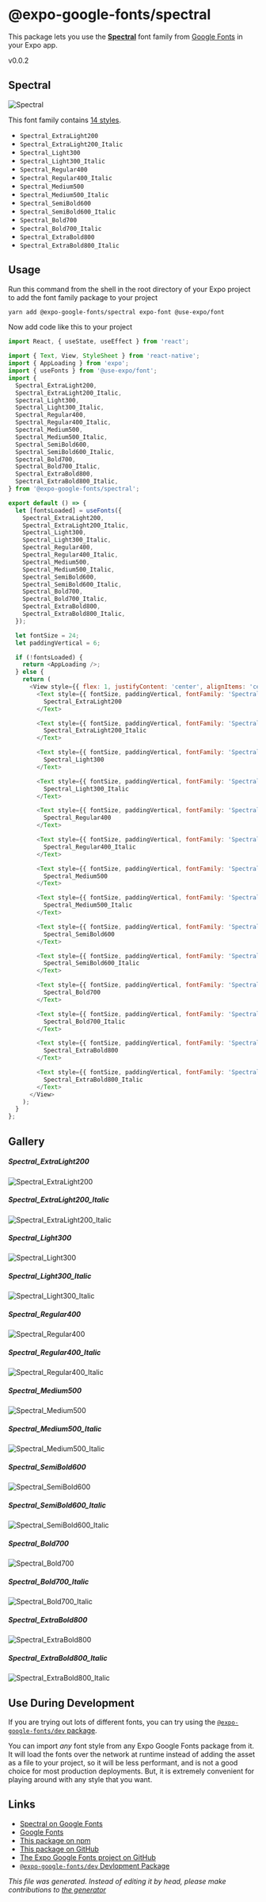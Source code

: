 # @expo-google-fonts/spectral

This package lets you use the [**Spectral**](https://fonts.google.com/specimen/Spectral) font family from [Google Fonts](https://fonts.google.com/) in your Expo app.

v0.0.2

## Spectral

![Spectral](./font-family.png)

This font family contains [14 styles](#gallery).

- `Spectral_ExtraLight200`
- `Spectral_ExtraLight200_Italic`
- `Spectral_Light300`
- `Spectral_Light300_Italic`
- `Spectral_Regular400`
- `Spectral_Regular400_Italic`
- `Spectral_Medium500`
- `Spectral_Medium500_Italic`
- `Spectral_SemiBold600`
- `Spectral_SemiBold600_Italic`
- `Spectral_Bold700`
- `Spectral_Bold700_Italic`
- `Spectral_ExtraBold800`
- `Spectral_ExtraBold800_Italic`

## Usage

Run this command from the shell in the root directory of your Expo project to add the font family package to your project
```sh
yarn add @expo-google-fonts/spectral expo-font @use-expo/font
```

Now add code like this to your project
```js
import React, { useState, useEffect } from 'react';

import { Text, View, StyleSheet } from 'react-native';
import { AppLoading } from 'expo';
import { useFonts } from '@use-expo/font';
import {
  Spectral_ExtraLight200,
  Spectral_ExtraLight200_Italic,
  Spectral_Light300,
  Spectral_Light300_Italic,
  Spectral_Regular400,
  Spectral_Regular400_Italic,
  Spectral_Medium500,
  Spectral_Medium500_Italic,
  Spectral_SemiBold600,
  Spectral_SemiBold600_Italic,
  Spectral_Bold700,
  Spectral_Bold700_Italic,
  Spectral_ExtraBold800,
  Spectral_ExtraBold800_Italic,
} from '@expo-google-fonts/spectral';

export default () => {
  let [fontsLoaded] = useFonts({
    Spectral_ExtraLight200,
    Spectral_ExtraLight200_Italic,
    Spectral_Light300,
    Spectral_Light300_Italic,
    Spectral_Regular400,
    Spectral_Regular400_Italic,
    Spectral_Medium500,
    Spectral_Medium500_Italic,
    Spectral_SemiBold600,
    Spectral_SemiBold600_Italic,
    Spectral_Bold700,
    Spectral_Bold700_Italic,
    Spectral_ExtraBold800,
    Spectral_ExtraBold800_Italic,
  });

  let fontSize = 24;
  let paddingVertical = 6;

  if (!fontsLoaded) {
    return <AppLoading />;
  } else {
    return (
      <View style={{ flex: 1, justifyContent: 'center', alignItems: 'center' }}>
        <Text style={{ fontSize, paddingVertical, fontFamily: 'Spectral_ExtraLight200' }}>
          Spectral_ExtraLight200
        </Text>

        <Text style={{ fontSize, paddingVertical, fontFamily: 'Spectral_ExtraLight200_Italic' }}>
          Spectral_ExtraLight200_Italic
        </Text>

        <Text style={{ fontSize, paddingVertical, fontFamily: 'Spectral_Light300' }}>
          Spectral_Light300
        </Text>

        <Text style={{ fontSize, paddingVertical, fontFamily: 'Spectral_Light300_Italic' }}>
          Spectral_Light300_Italic
        </Text>

        <Text style={{ fontSize, paddingVertical, fontFamily: 'Spectral_Regular400' }}>
          Spectral_Regular400
        </Text>

        <Text style={{ fontSize, paddingVertical, fontFamily: 'Spectral_Regular400_Italic' }}>
          Spectral_Regular400_Italic
        </Text>

        <Text style={{ fontSize, paddingVertical, fontFamily: 'Spectral_Medium500' }}>
          Spectral_Medium500
        </Text>

        <Text style={{ fontSize, paddingVertical, fontFamily: 'Spectral_Medium500_Italic' }}>
          Spectral_Medium500_Italic
        </Text>

        <Text style={{ fontSize, paddingVertical, fontFamily: 'Spectral_SemiBold600' }}>
          Spectral_SemiBold600
        </Text>

        <Text style={{ fontSize, paddingVertical, fontFamily: 'Spectral_SemiBold600_Italic' }}>
          Spectral_SemiBold600_Italic
        </Text>

        <Text style={{ fontSize, paddingVertical, fontFamily: 'Spectral_Bold700' }}>
          Spectral_Bold700
        </Text>

        <Text style={{ fontSize, paddingVertical, fontFamily: 'Spectral_Bold700_Italic' }}>
          Spectral_Bold700_Italic
        </Text>

        <Text style={{ fontSize, paddingVertical, fontFamily: 'Spectral_ExtraBold800' }}>
          Spectral_ExtraBold800
        </Text>

        <Text style={{ fontSize, paddingVertical, fontFamily: 'Spectral_ExtraBold800_Italic' }}>
          Spectral_ExtraBold800_Italic
        </Text>
      </View>
    );
  }
};

```

## Gallery

##### Spectral_ExtraLight200
![Spectral_ExtraLight200](./38faebd2b01ddd2e497f09028eb10210de56ffadde5c5842c2f70a195865e869.ttf.png)

##### Spectral_ExtraLight200_Italic
![Spectral_ExtraLight200_Italic](./3ee03dc791594673ce8b752c95ef9d29d66d2afb3777a862edd4e9886ceff42a.ttf.png)

##### Spectral_Light300
![Spectral_Light300](./877b7e52c3c9951be21132edc23e99f7b227c3cf6a6189a349ea4195a5ca645d.ttf.png)

##### Spectral_Light300_Italic
![Spectral_Light300_Italic](./3fceb0d465d8e2d6c3b28408281c75b8a55b5228875d262f65cafbf9f89aa1b5.ttf.png)

##### Spectral_Regular400
![Spectral_Regular400](./cf0966737e7520da7784b9dfadc8744a34d7d90ab9d90ee290f28a8b29b868ea.ttf.png)

##### Spectral_Regular400_Italic
![Spectral_Regular400_Italic](./9ba9b61cb4417f86b861d19cadc70e612a8e32596f88e9eaf7f65a33ac37e363.ttf.png)

##### Spectral_Medium500
![Spectral_Medium500](./91b2985ae69deaca521a82b390a544247f735dfd48b0338fa92a1ab42a0a6414.ttf.png)

##### Spectral_Medium500_Italic
![Spectral_Medium500_Italic](./47041fa850a2c3190804212d1ffe2e590aef6306201b9cff1c6bc798da3ea255.ttf.png)

##### Spectral_SemiBold600
![Spectral_SemiBold600](./04a313e8c2f5ac831e7298c25c6075b9660a810569519797c226baede971cda1.ttf.png)

##### Spectral_SemiBold600_Italic
![Spectral_SemiBold600_Italic](./85a9ddd0720f69c9da803991658683f387f75a2d200989f17e4c84f03353a73f.ttf.png)

##### Spectral_Bold700
![Spectral_Bold700](./49302f1176eef815c75aec07833e13b9758532914b49c1993e9b619638ebcfd8.ttf.png)

##### Spectral_Bold700_Italic
![Spectral_Bold700_Italic](./8f82f95515722a631616d0b69effe11da9717cf7eea641359596c20dbe87a7ca.ttf.png)

##### Spectral_ExtraBold800
![Spectral_ExtraBold800](./8a965c3cce6911f473a1523ad68029f95071a6aaabe726bf72ff4f9ed5455f0e.ttf.png)

##### Spectral_ExtraBold800_Italic
![Spectral_ExtraBold800_Italic](./528018df6d31607eec08ae87cd710edd29678dd7b9a2946b21fe5c2f725d95e5.ttf.png)


## Use During Development

If you are trying out lots of different fonts, you can try using the [`@expo-google-fonts/dev` package](https://www.npmjs.com/package/@expo-google-fonts/dev).

You can import *any* font style from any Expo Google Fonts package from it. It will load the fonts
over the network at runtime instead of adding the asset as a file to your project, so it will be 
less performant, and is not a good choice for most production deployments. But, it is extremely convenient
for playing around with any style that you want.

## Links

- [Spectral on Google Fonts](https://fonts.google.com/specimen/Spectral)
- [Google Fonts](https://fonts.google.com/)
- [This package on npm](https://www.npmjs.com/package/@expo-google-fonts/spectral)
- [This package on GitHub](https://github.com/expo/google-fonts/tree/master/font-packages/spectral)
- [The Expo Google Fonts project on GitHub](https://github.com/expo/google-fonts)
- [`@expo-google-fonts/dev` Devlopment Package](https://github.com/expo/google-fonts/tree/master/font-packages/dev)


*This file was generated. Instead of editing it by head, please make contributions to [the generator](https://github.com/expo/google-fonts/tree/master/packages/generator)*
